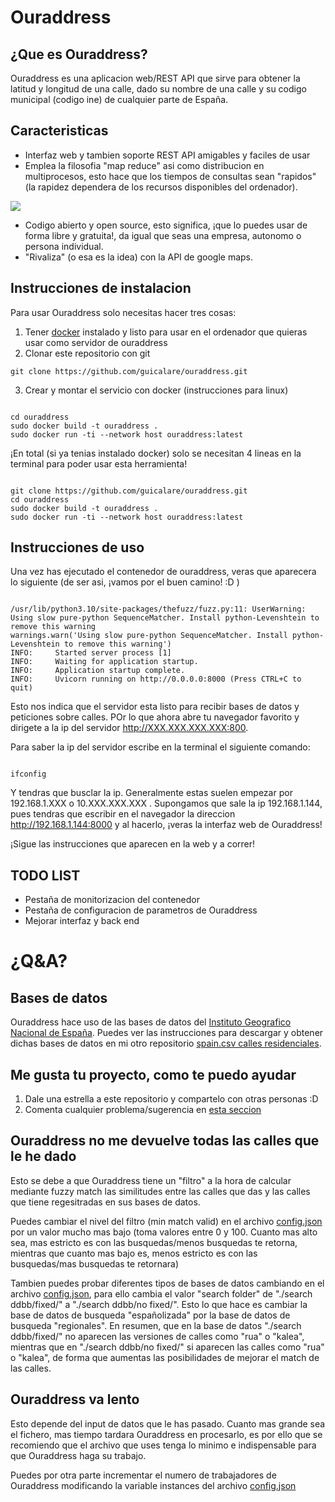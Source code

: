 # Ouraddress

## ¿Que es Ouraddress?

Ouraddress es una aplicacion web/REST API que sirve para obtener la latitud y longitud de una calle, dado su nombre de una calle y su codigo municipal (codigo ine) de cualquier parte de España.

## Caracteristicas

* Interfaz web y tambien soporte REST API amigables y faciles de usar
* Emplea la filosofia "map reduce" asi como distribucion en multiprocesos, esto hace que los tiempos de consultas sean "rapidos" (la rapidez dependera de los recursos disponibles del ordenador).

![](https://tutorials.freshersnow.com/wp-content/uploads/2020/06/MapReduce-Job-Execution-Flow.png)

* Codigo abierto y open source, esto significa, ¡que lo puedes usar de forma libre y gratuita!, da igual que seas una empresa, autonomo o persona individual.
* "Rivaliza" (o esa es la idea) con la API de google maps.

## Instrucciones de instalacion

Para usar Ouraddress solo necesitas hacer tres cosas:

1. Tener [docker](https://docs.docker.com/get-started/overview/) instalado y listo para usar en el ordenador que quieras usar como servidor de ouraddress
2. Clonar este repositorio con git

```
git clone https://github.com/guicalare/ouraddress.git
```

3. Crear y montar el servicio con docker (instrucciones para linux)

```

cd ouraddress
sudo docker build -t ouraddress .
sudo docker run -ti --network host ouraddress:latest

```

¡En total (si ya tenias instalado docker) solo se necesitan 4 lineas en la terminal para poder usar esta herramienta!

```

git clone https://github.com/guicalare/ouraddress.git
cd ouraddress
sudo docker build -t ouraddress .
sudo docker run -ti --network host ouraddress:latest

```

## Instrucciones de uso

Una vez has ejecutado el contenedor de ouraddress, veras que aparecera lo siguiente (de ser asi, ¡vamos por el buen camino! :D )

```

/usr/lib/python3.10/site-packages/thefuzz/fuzz.py:11: UserWarning: Using slow pure-python SequenceMatcher. Install python-Levenshtein to remove this warning
warnings.warn('Using slow pure-python SequenceMatcher. Install python-Levenshtein to remove this warning')
INFO:     Started server process [1]
INFO:     Waiting for application startup.
INFO:     Application startup complete.
INFO:     Uvicorn running on http://0.0.0.0:8000 (Press CTRL+C to quit)

```

Esto nos indica que el servidor esta listo para recibir bases de datos y peticiones sobre calles. POr lo que ahora abre tu navegador favorito y dirigete a la ip del servidor http://XXX.XXX.XXX.XXX:800.

Para saber la ip del servidor escribe en la terminal el siguiente comando:

```

ifconfig

```

Y tendras que busclar la ip. Generalmente estas suelen empezar por 192.168.1.XXX o 10.XXX.XXX.XXX . Supongamos que sale la ip 192.168.1.144, pues tendras que escribir en el navegador la direccion http://192.168.1.144:8000 y al hacerlo, ¡veras la interfaz web de Ouraddress!

¡Sigue las instrucciones que aparecen en la web y a correr!

## TODO LIST

* Pestaña de monitorizacion del contenedor
* Pestaña de configuracion de parametros de Ouraddress
* Mejorar interfaz y back end

# ¿Q&A?

## Bases de datos

Ouraddress hace uso de las bases de datos del [Instituto Geografico Nacional de España](https://centrodedescargas.cnig.es/CentroDescargas/index.jsp). Puedes ver las instrucciones para descargar y obtener dichas bases de datos en mi otro repositorio [spain.csv calles residenciales](https://github.com/guicalare/spain.csv/tree/main/Calles%20residenciales).

## Me gusta tu proyecto, como te puedo ayudar

1. Dale una estrella a este repositorio y compartelo con otras personas :D
2. Comenta cualquier problema/sugerencia en [esta seccion](https://github.com/guicalare/ouraddress/issues)

## Ouraddress no me devuelve todas las calles que le he dado

Esto se debe a que Ouraddress tiene un "filtro" a la hora de calcular mediante fuzzy match las similitudes entre las calles que das y las calles que tiene regesitradas en sus bases de datos.

Puedes cambiar el nivel del filtro (min match valid) en el archivo [config.json](https://github.com/guicalare/ouraddress/blob/main/docker-build/config.json) por un valor mucho mas bajo (toma valores entre 0 y 100. Cuanto mas alto sea, mas estricto es con las busquedas/menos busquedas te retorna, mientras que cuanto mas bajo es, menos estricto es con las busquedas/mas busquedas te retornara)

Tambien puedes probar diferentes tipos de bases de datos cambiando en el archivo [config.json](https://github.com/guicalare/ouraddress/blob/main/docker-build/config.json), para ello cambia el valor "search folder" de "./search ddbb/fixed/" a "./search ddbb/no fixed/". Esto lo que hace es cambiar la base de datos de busqueda "españolizada" por la base de datos de busqueda "regionales". En resumen, que en la base de datos "./search ddbb/fixed/" no aparecen las versiones de calles como "rua" o "kalea", mientras que en "./search ddbb/no fixed/" si aparecen las calles como "rua" o "kalea", de forma que aumentas las posibilidades de mejorar el match de las calles.

## Ouraddress va lento

Esto depende del input de datos que le has pasado. Cuanto mas grande sea el fichero, mas tiempo tardara Ouraddress en procesarlo, es por ello que se recomiendo que el archivo que uses tenga lo minimo e indispensable para que Ouraddress haga su trabajo. 

Puedes por otra parte incrementar el numero de trabajadores de Ouraddress modificando la variable instances del archivo [config.json](https://github.com/guicalare/ouraddress/blob/main/docker-build/config.json)
